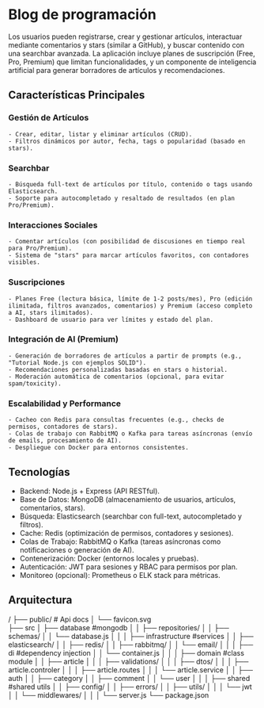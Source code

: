 # Blog de programación

Los usuarios pueden registrarse, crear y gestionar artículos, interactuar mediante comentarios y stars (similar a GitHub), y buscar contenido con una searchbar avanzada. La aplicación incluye planes de suscripción (Free, Pro, Premium) que limitan funcionalidades, y un componente de inteligencia artificial para generar borradores de artículos y recomendaciones.

## Características Principales

### Gestión de Artículos

    - Crear, editar, listar y eliminar artículos (CRUD).
    - Filtros dinámicos por autor, fecha, tags o popularidad (basado en stars).

### Searchbar

    - Búsqueda full-text de artículos por título, contenido o tags usando Elasticsearch.
    - Soporte para autocompletado y resaltado de resultados (en plan Pro/Premium).

### Interacciones Sociales

    - Comentar artículos (con posibilidad de discusiones en tiempo real para Pro/Premium).
    - Sistema de "stars" para marcar artículos favoritos, con contadores visibles.

### Suscripciones

    - Planes Free (lectura básica, límite de 1-2 posts/mes), Pro (edición ilimitada, filtros avanzados, comentarios) y Premium (acceso completo a AI, stars ilimitados).
    - Dashboard de usuario para ver límites y estado del plan.

### Integración de AI (Premium)

    - Generación de borradores de artículos a partir de prompts (e.g., "Tutorial Node.js con ejemplos SOLID").
    - Recomendaciones personalizadas basadas en stars o historial.
    - Moderación automática de comentarios (opcional, para evitar spam/toxicity).

### Escalabilidad y Performance

    - Cacheo con Redis para consultas frecuentes (e.g., checks de permisos, contadores de stars).
    - Colas de trabajo con RabbitMQ o Kafka para tareas asíncronas (envío de emails, procesamiento de AI).
    - Despliegue con Docker para entornos consistentes.

## Tecnologías

- Backend: Node.js + Express (API RESTful).
- Base de Datos: MongoDB (almacenamiento de usuarios, artículos, comentarios, stars).
- Búsqueda: Elasticsearch (searchbar con full-text, autocompletado y filtros).
- Cache: Redis (optimización de permisos, contadores y sesiones).
- Colas de Trabajo: RabbitMQ o Kafka (tareas asíncronas como notificaciones o generación de AI).
- Contenerización: Docker (entornos locales y pruebas).
- Autenticación: JWT para sesiones y RBAC para permisos por plan.
- Monitoreo (opcional): Prometheus o ELK stack para métricas.

## Arquitectura

/
├── public/ # Api docs
│ └── favicon.svg  
├── src
│ ├── database #mongodb
│ │ ├── repositories/
│ │ ├── schemas/
│ │ └── database.js
│ │
│ ├── infrastructure #services
│ │ ├── elasticsearch/
│ │ ├── redis/
│ │ ├── rabbitmq/
│ │ └── email/
│ │
│ ├── di #dependency injection
│ │ └── container.js
│ │
│ ├── domain #class module
│ │ ├── article
│ │ │ ├── validations/
│ │ │ ├── dtos/
│ │ │ ├── article.controler
│ │ │ ├── article.routes
│ │ │ └── article.service
│ │ ├── auth
│ │ ├── category
│ │ ├── comment
│ │ └── user
│ │
│ ├── shared #shared utils
│ │ ├── config/
│ │ ├── errors/
│ │ ├── utils/
│ │ │ └── jwt
│ │ └── middlewares/
│ │
│ └── server.js
└── package.json
